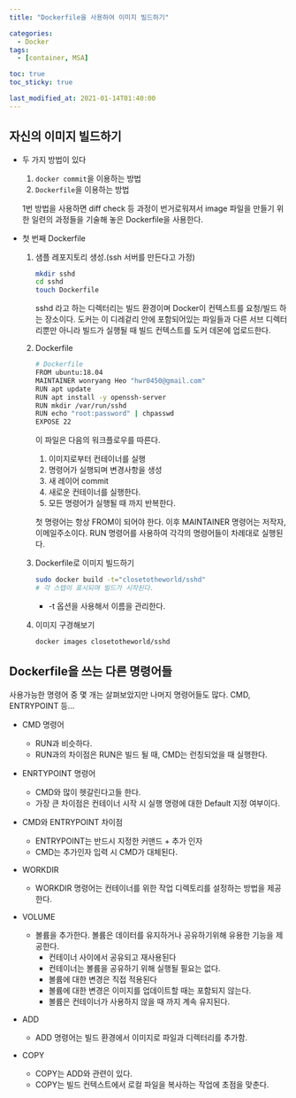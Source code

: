 ```yaml
---
title: "Dockerfile을 사용하여 이미지 빌드하기"

categories:
  - Docker
tags:
  - [container, MSA]

toc: true
toc_sticky: true

last_modified_at: 2021-01-14T01:40:00
---
```


## 자신의 이미지 빌드하기

- 두 가지 방법이 있다

  1. `docker commit`을 이용하는 방법
  2. `Dockerfile`을 이용하는 방법

  1번 방법을 사용하면 diff check 등 과정이 번거로워져서
  image 파일을 만들기 위한 일련의 과정들을 기술해 놓은 Dockerfile을 사용한다.

- 첫 번째 Dockerfile

  1.  샘플 레포지토리 생성.(ssh 서버를 만든다고 가정)

      ```bash
      mkdir sshd
      cd sshd
      touch Dockerfile
      ```

      sshd 라고 하는 디렉터리는 빌드 환경이며 Docker이 컨텍스트를 요청/빌드 하는 장소이다. 도커는 이 디레겉리 안에 포함되어있는 파일들과 다른 서브 디렉터리뿐만 아니라 빌드가 실행될 때 빌드 컨텍스트를 도커 데몬에 업로드한다.

  2.  Dockerfile

      ```bash
      # Dockerfile
      FROM ubuntu:18.04
      MAINTAINER wonryang Heo "hwr0450@gmail.com"
      RUN apt update
      RUN apt install -y openssh-server
      RUN mkdir /var/run/sshd
      RUN echo "root:password" | chpasswd
      EXPOSE 22
      ```

      이 파일은 다음의 워크플로우를 따른다.

      1. 이미지로부터 컨테이너를 실행
      2. 명령어가 실행되며 변경사항을 생성
      3. 새 레이어 commit
      4. 새로운 컨테이너를 실행한다.
      5. 모든 명령어가 실행될 때 까지 반복한다.

      첫 명령어는 항상 FROM이 되어야 한다.
      이후 MAINTAINER 명령어는 저작자, 이메일주소이다.
      RUN 명령어를 사용하여 각각의 명령어들이 차례대로 실행된다.

  3.  Dockerfile로 이미지 빌드하기

      ```bash
      sudo docker build -t="closetotheworld/sshd"
      # 각 스텝이 표시되며 빌드가 시작된다.
      ```

      - -t 옵션을 사용해서 이름을 관리한다.

  4.  이미지 구경해보기
      ```bash
      docker images closetotheworld/sshd
      ```

## Dockerfile을 쓰는 다른 명령어들

사용가능한 명령어 중 몇 개는 살펴보았지만 나머지 명령어들도 많다. CMD, ENTRYPOINT 등...

- CMD 명령어

  - RUN과 비슷하다.
  - RUN과의 차이점은 RUN은 빌드 될 때, CMD는 런칭되었을 때 실행한다.

- ENRTYPOINT 명령어

  - CMD와 많이 헷갈린다고들 한다.
  - 가장 큰 차이점은 컨테이너 시작 시 실행 명령에 대한 Default 지정 여부이다.

- CMD와 ENTRYPOINT 차이점

  - ENTRYPOINT는 반드시 지정한 커맨드 + 추가 인자
  - CMD는 추가인자 입력 시 CMD가 대체된다.

- WORKDIR

  - WORKDIR 명령어는 컨테이너를 위한 작업 디렉토리를 설정하는 방법을 제공한다.

- VOLUME

  - 볼륨을 추가한다. 볼륨은 데이터를 유지하거나 공유하기위해 유용한 기능을 제공한다.
    - 컨테이너 사이에서 공유되고 재사용된다
    - 컨테이너는 볼륨을 공유하기 위해 실행될 필요는 없다.
    - 볼륨에 대한 변경은 직접 적용된다
    - 볼륨에 대한 변경은 이미지를 업데이트할 때는 포함되지 않는다.
    - 볼륨은 컨테이너가 사용하지 않을 때 까지 계속 유지된다.

- ADD

  - ADD 명령어는 빌드 환경에서 이미지로 파일과 디렉터리를 추가함.

- COPY
  - COPY는 ADD와 관련이 있다.
  - COPY는 빌드 컨텍스트에서 로컬 파일을 복사하는 작업에 초점을 맞춘다.

